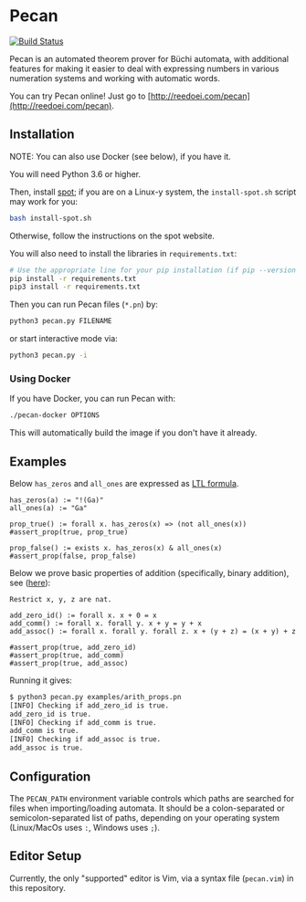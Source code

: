 # Pecan

[![Build Status](https://travis-ci.org/ReedOei/Pecan.svg?branch=master)](https://travis-ci.org/ReedOei/Pecan)

Pecan is an automated theorem prover for Büchi automata, with additional features for making it easier to deal with expressing numbers in various numeration systems and working with automatic words.

You can try Pecan online! Just go to [http://reedoei.com/pecan](http://reedoei.com/pecan).

## Installation

NOTE: You can also use Docker (see below), if you have it.

You will need Python 3.6 or higher.

Then, install [spot](https://spot.lrde.epita.fr/install.html); if you are on a Linux-y system, the `install-spot.sh` script may work for you:

```bash
bash install-spot.sh
```

Otherwise, follow the instructions on the spot website.

You will also need to install the libraries in `requirements.txt`:

```bash
# Use the appropriate line for your pip installation (if pip --version says 3.x, then you should be good; otherwise use/install pip3)
pip install -r requirements.txt
pip3 install -r requirements.txt
```

Then you can run Pecan files (`*.pn`) by:
```bash
python3 pecan.py FILENAME
```

or start interactive mode via:
```bash
python3 pecan.py -i
```

### Using Docker

If you have Docker, you can run Pecan with:

```bash
./pecan-docker OPTIONS
```

This will automatically build the image if you don't have it already.

## Examples

Below `has_zeros` and `all_ones` are expressed as [LTL formula](https://en.wikipedia.org/wiki/Linear_temporal_logic).

```
has_zeros(a) := "!(Ga)"
all_ones(a) := "Ga"

prop_true() := forall x. has_zeros(x) => (not all_ones(x))
#assert_prop(true, prop_true)

prop_false() := exists x. has_zeros(x) & all_ones(x)
#assert_prop(false, prop_false)
```

Below we prove basic properties of addition (specifically, binary addition), see ([here](https://github.com/ReedOei/Pecan/blob/master/examples/arith_props.pn)):
```
Restrict x, y, z are nat.

add_zero_id() := forall x. x + 0 = x
add_comm() := forall x. forall y. x + y = y + x
add_assoc() := forall x. forall y. forall z. x + (y + z) = (x + y) + z

#assert_prop(true, add_zero_id)
#assert_prop(true, add_comm)
#assert_prop(true, add_assoc)

```

Running it gives:
```bash
$ python3 pecan.py examples/arith_props.pn
[INFO] Checking if add_zero_id is true.
add_zero_id is true.
[INFO] Checking if add_comm is true.
add_comm is true.
[INFO] Checking if add_assoc is true.
add_assoc is true.
```

## Configuration

The `PECAN_PATH` environment variable controls which paths are searched for files when importing/loading automata.
It should be a colon-separated or semicolon-separated list of paths, depending on your operating system (Linux/MacOs uses `:`, Windows uses `;`).

## Editor Setup

Currently, the only "supported" editor is Vim, via a syntax file (`pecan.vim`) in this repository.

